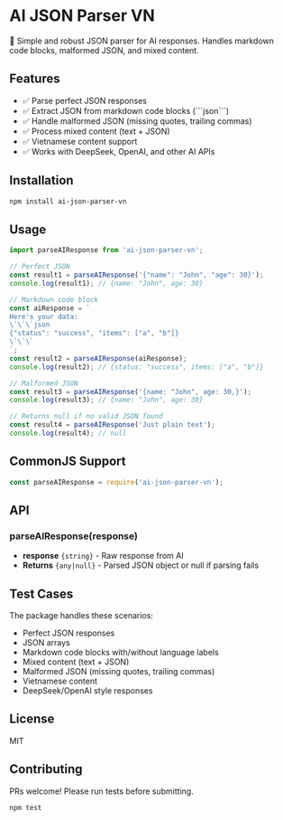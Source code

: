 # AI JSON Parser VN

🚀 Simple and robust JSON parser for AI responses. Handles markdown code blocks, malformed JSON, and mixed content.

## Features

- ✅ Parse perfect JSON responses
- ✅ Extract JSON from markdown code blocks (\`\`\`json\`\`\`)  
- ✅ Handle malformed JSON (missing quotes, trailing commas)
- ✅ Process mixed content (text + JSON)
- ✅ Vietnamese content support
- ✅ Works with DeepSeek, OpenAI, and other AI APIs

## Installation

```bash
npm install ai-json-parser-vn
```

## Usage

```javascript
import parseAIResponse from 'ai-json-parser-vn';

// Perfect JSON
const result1 = parseAIResponse('{"name": "John", "age": 30}');
console.log(result1); // {name: "John", age: 30}

// Markdown code block
const aiResponse = `
Here's your data:
\`\`\`json
{"status": "success", "items": ["a", "b"]}
\`\`\`
`;
const result2 = parseAIResponse(aiResponse);
console.log(result2); // {status: "success", items: ["a", "b"]}

// Malformed JSON
const result3 = parseAIResponse('{name: "John", age: 30,}');
console.log(result3); // {name: "John", age: 30}

// Returns null if no valid JSON found
const result4 = parseAIResponse('Just plain text');
console.log(result4); // null
```

## CommonJS Support

```javascript
const parseAIResponse = require('ai-json-parser-vn');
```

## API

### parseAIResponse(response)

- **response** `{string}` - Raw response from AI
- **Returns** `{any|null}` - Parsed JSON object or null if parsing fails

## Test Cases

The package handles these scenarios:
- Perfect JSON responses
- JSON arrays
- Markdown code blocks with/without language labels
- Mixed content (text + JSON)
- Malformed JSON (missing quotes, trailing commas)
- Vietnamese content
- DeepSeek/OpenAI style responses

## License

MIT

## Contributing

PRs welcome! Please run tests before submitting.

```bash
npm test
```